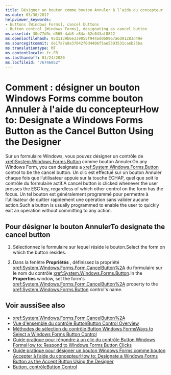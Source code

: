 ```yaml
---
title: Désigner un bouton comme bouton Annuler à l’aide du concepteur
ms.date: 03/30/2017
helpviewer_keywords:
- buttons [Windows Forms], cancel buttons
- Button control [Windows Forms], designating as cancel button
ms.assetid: 30e77d9c-d565-4ab5-a84a-62c043af8822
ms.openlocfilehash: 95d1139b6e339055f944ad0b0967a6d91283d49e
ms.sourcegitcommit: de17a7a0a37042f0d4406f5ae5393531caeb25ba
ms.translationtype: MT
ms.contentlocale: fr-FR
ms.lasthandoff: 01/24/2020
ms.locfileid: "76746052"
---
```

# <a name="how-to-designate-a-windows-forms-button-as-the-cancel-button-using-the-designer"></a><span data-ttu-id="cbd67-102">Comment : désigner un bouton Windows Forms comme bouton Annuler à l'aide du concepteur</span><span class="sxs-lookup"><span data-stu-id="cbd67-102">How to: Designate a Windows Forms Button as the Cancel Button Using the Designer</span></span>
<span data-ttu-id="cbd67-103">Sur un formulaire Windows, vous pouvez désigner un contrôle de <xref:System.Windows.Forms.Button> comme bouton Annuler.</span><span class="sxs-lookup"><span data-stu-id="cbd67-103">On any Windows Form, you can designate a <xref:System.Windows.Forms.Button> control to be the cancel button.</span></span> <span data-ttu-id="cbd67-104">Un clic est effectué sur un bouton Annuler chaque fois que l’utilisateur appuie sur la touche ÉCHAP, quel que soit le contrôle du formulaire actif.</span><span class="sxs-lookup"><span data-stu-id="cbd67-104">A cancel button is clicked whenever the user presses the ESC key, regardless of which other control on the form has the focus.</span></span> <span data-ttu-id="cbd67-105">Un tel bouton est généralement programmé pour permettre à l’utilisateur de quitter rapidement une opération sans valider aucune action.</span><span class="sxs-lookup"><span data-stu-id="cbd67-105">Such a button is usually programmed to enable the user to quickly exit an operation without committing to any action.</span></span>

## <a name="to-designate-the-cancel-button"></a><span data-ttu-id="cbd67-106">Pour désigner le bouton Annuler</span><span class="sxs-lookup"><span data-stu-id="cbd67-106">To designate the cancel button</span></span>

1. <span data-ttu-id="cbd67-107">Sélectionnez le formulaire sur lequel réside le bouton.</span><span class="sxs-lookup"><span data-stu-id="cbd67-107">Select the form on which the button resides.</span></span>

2. <span data-ttu-id="cbd67-108">Dans la fenêtre **Propriétés** , définissez la propriété <xref:System.Windows.Forms.Form.CancelButton%2A> du formulaire sur le nom du contrôle <xref:System.Windows.Forms.Button>.</span><span class="sxs-lookup"><span data-stu-id="cbd67-108">In the **Properties** window, set the form's <xref:System.Windows.Forms.Form.CancelButton%2A> property to the <xref:System.Windows.Forms.Button> control's name.</span></span>

## <a name="see-also"></a><span data-ttu-id="cbd67-109">Voir aussi</span><span class="sxs-lookup"><span data-stu-id="cbd67-109">See also</span></span>

- <xref:System.Windows.Forms.Form.CancelButton%2A>
- [<span data-ttu-id="cbd67-110">Vue d'ensemble du contrôle Button</span><span class="sxs-lookup"><span data-stu-id="cbd67-110">Button Control Overview</span></span>](button-control-overview-windows-forms.md)
- [<span data-ttu-id="cbd67-111">Méthodes de sélection du contrôle Button Windows Forms</span><span class="sxs-lookup"><span data-stu-id="cbd67-111">Ways to Select a Windows Forms Button Control</span></span>](ways-to-select-a-windows-forms-button-control.md)
- [<span data-ttu-id="cbd67-112">Guide pratique pour répondre à un clic du contrôle Button Windows Forms</span><span class="sxs-lookup"><span data-stu-id="cbd67-112">How to: Respond to Windows Forms Button Clicks</span></span>](how-to-respond-to-windows-forms-button-clicks.md)
- [<span data-ttu-id="cbd67-113">Guide pratique pour désigner un bouton Windows Forms comme bouton Accepter à l’aide du concepteur</span><span class="sxs-lookup"><span data-stu-id="cbd67-113">How to: Designate a Windows Forms Button as the Accept Button Using the Designer</span></span>](designate-a-wf-button-as-the-accept-button-using-the-designer.md)
- [<span data-ttu-id="cbd67-114">Button, contrôle</span><span class="sxs-lookup"><span data-stu-id="cbd67-114">Button Control</span></span>](button-control-windows-forms.md)

